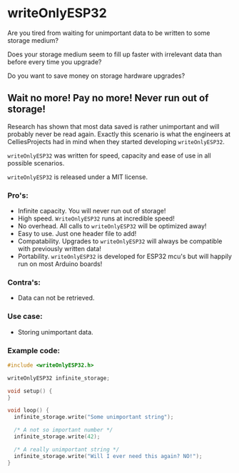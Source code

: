 # writeOnlyESP32

Are you tired from waiting for unimportant data to be written to some storage medium?

Does your storage medium seem to fill up faster with irrelevant data than before every time you upgrade?

Do you want to save money on storage hardware upgrades?

## Wait no more! Pay no more! Never run out of storage!

Research has shown that most data saved is rather unimportant and will probably never be read again.
Exactly this scenario is what the engineers at CelliesProjects had in mind when they started developing `writeOnlyESP32`.

`writeOnlyESP32` was written for speed, capacity and ease of use in all possible scenarios.

`writeOnlyESP32` is released under a MIT license.

### Pro's:

- Infinite capacity. You will never run out of storage!
- High speed. `WriteOnlyESP32` runs at incredible speed!
- No overhead. All calls to `writeOnlyESP32` will be optimized away!
- Easy to use. Just one header file to add!
- Compatability. Upgrades to `writeOnlyESP32` will always be compatible with previously written data!
- Portability. `writeOnlyESP32` is developed for ESP32 mcu's but will happily run on most Arduino boards!

### Contra's:

- Data can not be retrieved.

### Use case:

- Storing unimportant data.

### Example code:

```c++
#include <writeOnlyESP32.h>

writeOnlyESP32 infinite_storage;

void setup() {
}

void loop() {
  infinite_storage.write("Some unimportant string");

  /* A not so important number */
  infinite_storage.write(42);

  /* A really unimportant string */
  infinite_storage.write("Will I ever need this again? NO!");
}

```
